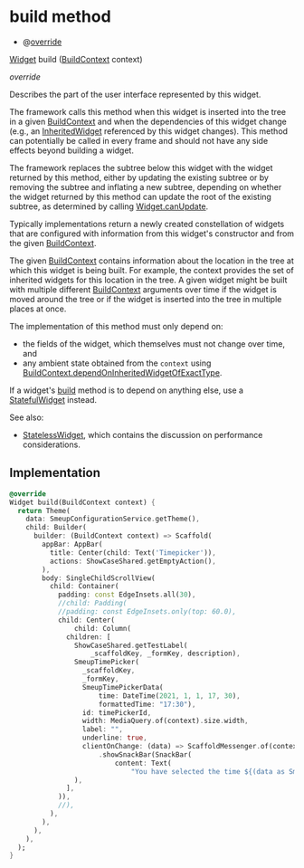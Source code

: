 


# build method







- @[override](https://api.flutter.dev/flutter/dart-core/override-constant.html)

[Widget](https://api.flutter.dev/flutter/widgets/Widget-class.html) build
([BuildContext](https://api.flutter.dev/flutter/widgets/BuildContext-class.html) context)

_override_



<p>Describes the part of the user interface represented by this widget.</p>
<p>The framework calls this method when this widget is inserted into the tree
in a given <a href="https://api.flutter.dev/flutter/widgets/BuildContext-class.html">BuildContext</a> and when the dependencies of this widget change
(e.g., an <a href="https://api.flutter.dev/flutter/widgets/InheritedWidget-class.html">InheritedWidget</a> referenced by this widget changes). This
method can potentially be called in every frame and should not have any side
effects beyond building a widget.</p>
<p>The framework replaces the subtree below this widget with the widget
returned by this method, either by updating the existing subtree or by
removing the subtree and inflating a new subtree, depending on whether the
widget returned by this method can update the root of the existing
subtree, as determined by calling <a href="https://api.flutter.dev/flutter/widgets/Widget/canUpdate.html">Widget.canUpdate</a>.</p>
<p>Typically implementations return a newly created constellation of widgets
that are configured with information from this widget's constructor and
from the given <a href="https://api.flutter.dev/flutter/widgets/BuildContext-class.html">BuildContext</a>.</p>
<p>The given <a href="https://api.flutter.dev/flutter/widgets/BuildContext-class.html">BuildContext</a> contains information about the location in the
tree at which this widget is being built. For example, the context
provides the set of inherited widgets for this location in the tree. A
given widget might be built with multiple different <a href="https://api.flutter.dev/flutter/widgets/BuildContext-class.html">BuildContext</a>
arguments over time if the widget is moved around the tree or if the
widget is inserted into the tree in multiple places at once.</p>
<p>The implementation of this method must only depend on:</p>
<ul>
<li>the fields of the widget, which themselves must not change over time,
and</li>
<li>any ambient state obtained from the <code>context</code> using
<a href="https://api.flutter.dev/flutter/widgets/BuildContext/dependOnInheritedWidgetOfExactType.html">BuildContext.dependOnInheritedWidgetOfExactType</a>.</li>
</ul>
<p>If a widget's <a href="../../smeup_screens_test_timepicker_screen/TimePickerScreen/build.md">build</a> method is to depend on anything else, use a
<a href="https://api.flutter.dev/flutter/widgets/StatefulWidget-class.html">StatefulWidget</a> instead.</p>
<p>See also:</p>
<ul>
<li><a href="https://api.flutter.dev/flutter/widgets/StatelessWidget-class.html">StatelessWidget</a>, which contains the discussion on performance considerations.</li>
</ul>



## Implementation

```dart
@override
Widget build(BuildContext context) {
  return Theme(
    data: SmeupConfigurationService.getTheme(),
    child: Builder(
      builder: (BuildContext context) => Scaffold(
        appBar: AppBar(
          title: Center(child: Text('Timepicker')),
          actions: ShowCaseShared.getEmptyAction(),
        ),
        body: SingleChildScrollView(
          child: Container(
            padding: const EdgeInsets.all(30),
            //child: Padding(
            //padding: const EdgeInsets.only(top: 60.0),
            child: Center(
                child: Column(
              children: [
                ShowCaseShared.getTestLabel(
                    _scaffoldKey, _formKey, description),
                SmeupTimePicker(
                  _scaffoldKey,
                  _formKey,
                  SmeupTimePickerData(
                      time: DateTime(2021, 1, 1, 17, 30),
                      formattedTime: "17:30"),
                  id: timePickerId,
                  width: MediaQuery.of(context).size.width,
                  label: "",
                  underline: true,
                  clientOnChange: (data) => ScaffoldMessenger.of(context)
                      .showSnackBar(SnackBar(
                          content: Text(
                              "You have selected the time ${(data as SmeupTimePickerData).formattedTime}"))),
                ),
              ],
            )),
            //),
          ),
        ),
      ),
    ),
  );
}
```







